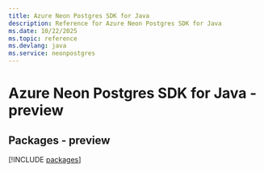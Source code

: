 ```yaml
---
title: Azure Neon Postgres SDK for Java
description: Reference for Azure Neon Postgres SDK for Java
ms.date: 10/22/2025
ms.topic: reference
ms.devlang: java
ms.service: neonpostgres
---
```

# Azure Neon Postgres SDK for Java - preview
## Packages - preview
[!INCLUDE [packages](neon-postgres-index.md)]